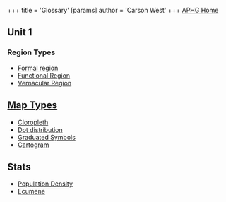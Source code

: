 +++
 title = 'Glossary'
[params]
	author = 'Carson West'
+++
[APHG Home](./../aphg-home/)
## Unit 1
### Region Types

 - [Formal region](./../formal-region/)
 - [Functional Region](./../functional-region/)
 - [Vernacular Region](./../vernacular-region/)
## [Map Types](./../map-types/)

 - [Cloropleth](./../cloropleth/)
 - [Dot distribution](./../dot-distribution/)
 - [Graduated Symbols](./../graduated-symbols/)
 - [Cartogram](./../cartogram/)
## Stats 

 - [Population Density](./../population-density/)
 - [Ecumene](./../ecumene/)

